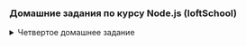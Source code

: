 ### Домашние задания по курсу Node.js (loftSchool)

<details>
<summary>Четвертое домашнее задание</summary>

ДОМАШНИЕ ЗАДАНИЕ №4 - РЕАЛИЗОВАТЬ СЕРВЕРНУЮ ЧАСТЬ НА KOA.JS

1. На странице index.html - POST запрос url = '/'
Отправляются на сервер поля
    ```
    {
      name - 'Имя отправителя',
      email - 'Email пользователя',
      message - 'Сообщение от пользователя'
    }
    ```
2. На странице admin.html - POST запрос url = '/admin/upload'
Отправляется FormData объект на сервер с картинкой товара и описанием
    * в поле photo - Картинка товара
    * в поле name - Название товара
    * в поле price - Цена товара

3. POST запрос url = '/admin/skills' Отправляется поля на сервер с значением скиллов
    * в поле age - Возраст
    * в поле concerts - Концертов
    * в поле cities - Число городов
    * в поле years - Лет на сцене

</details>